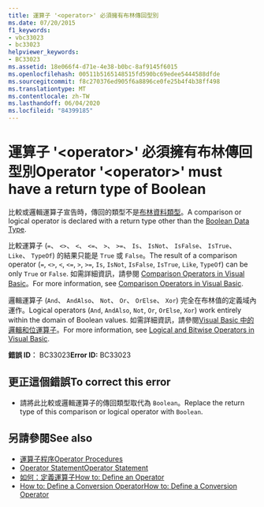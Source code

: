 ```yaml
---
title: 運算子 '<operator>' 必須擁有布林傳回型別
ms.date: 07/20/2015
f1_keywords:
- vbc33023
- bc33023
helpviewer_keywords:
- BC33023
ms.assetid: 18e066f4-d71e-4e38-b0bc-8af9145f6015
ms.openlocfilehash: 00511b5165148515fd590bc69edee5444588dfde
ms.sourcegitcommit: f8c270376ed905f6a8896ce0fe25b4f4b38ff498
ms.translationtype: MT
ms.contentlocale: zh-TW
ms.lasthandoff: 06/04/2020
ms.locfileid: "84399185"
---
```

# <a name="operator-operator-must-have-a-return-type-of-boolean"></a><span data-ttu-id="7587d-102">運算子 '\<operator>' 必須擁有布林傳回型別</span><span class="sxs-lookup"><span data-stu-id="7587d-102">Operator '\<operator>' must have a return type of Boolean</span></span>
<span data-ttu-id="7587d-103">比較或邏輯運算子宣告時，傳回的類型不是[布林資料類型](../language-reference/data-types/boolean-data-type.md)。</span><span class="sxs-lookup"><span data-stu-id="7587d-103">A comparison or logical operator is declared with a return type other than the [Boolean Data Type](../language-reference/data-types/boolean-data-type.md).</span></span>  
  
 <span data-ttu-id="7587d-104">比較運算子 (`=`、 `<>`、 `<`、 `<=`、 `>`、 `>=`、 `Is`、 `IsNot`、 `IsFalse`、 `IsTrue`、 `Like`、 `TypeOf`) 的結果只能是 `True` 或 `False`。</span><span class="sxs-lookup"><span data-stu-id="7587d-104">The result of a comparison operator (`=`, `<>`, `<`, `<=`, `>`, `>=`, `Is`, `IsNot`, `IsFalse`, `IsTrue`, `Like`, `TypeOf`) can be only `True` or `False`.</span></span> <span data-ttu-id="7587d-105">如需詳細資訊，請參閱 [Comparison Operators in Visual Basic](../programming-guide/language-features/operators-and-expressions/comparison-operators.md)。</span><span class="sxs-lookup"><span data-stu-id="7587d-105">For more information, see [Comparison Operators in Visual Basic](../programming-guide/language-features/operators-and-expressions/comparison-operators.md).</span></span>  
  
 <span data-ttu-id="7587d-106">邏輯運算子 (`And`、 `AndAlso`、 `Not`、 `Or`、 `OrElse`、 `Xor`) 完全在布林值的定義域內運作。</span><span class="sxs-lookup"><span data-stu-id="7587d-106">Logical operators (`And`, `AndAlso`, `Not`, `Or`, `OrElse`, `Xor`) work entirely within the domain of Boolean values.</span></span> <span data-ttu-id="7587d-107">如需詳細資訊，請參閱[Visual Basic 中的邏輯和位運算子](../programming-guide/language-features/operators-and-expressions/logical-and-bitwise-operators.md)。</span><span class="sxs-lookup"><span data-stu-id="7587d-107">For more information, see [Logical and Bitwise Operators in Visual Basic](../programming-guide/language-features/operators-and-expressions/logical-and-bitwise-operators.md).</span></span>  
  
 <span data-ttu-id="7587d-108">**錯誤 ID︰** BC33023</span><span class="sxs-lookup"><span data-stu-id="7587d-108">**Error ID:** BC33023</span></span>  
  
## <a name="to-correct-this-error"></a><span data-ttu-id="7587d-109">更正這個錯誤</span><span class="sxs-lookup"><span data-stu-id="7587d-109">To correct this error</span></span>  
  
- <span data-ttu-id="7587d-110">請將此比較或邏輯運算子的傳回類型取代為 `Boolean`。</span><span class="sxs-lookup"><span data-stu-id="7587d-110">Replace the return type of this comparison or logical operator with `Boolean`.</span></span>  
  
## <a name="see-also"></a><span data-ttu-id="7587d-111">另請參閱</span><span class="sxs-lookup"><span data-stu-id="7587d-111">See also</span></span>

- [<span data-ttu-id="7587d-112">運算子程序</span><span class="sxs-lookup"><span data-stu-id="7587d-112">Operator Procedures</span></span>](../programming-guide/language-features/procedures/operator-procedures.md)
- [<span data-ttu-id="7587d-113">Operator Statement</span><span class="sxs-lookup"><span data-stu-id="7587d-113">Operator Statement</span></span>](../language-reference/statements/operator-statement.md)
- [<span data-ttu-id="7587d-114">如何：定義運算子</span><span class="sxs-lookup"><span data-stu-id="7587d-114">How to: Define an Operator</span></span>](../programming-guide/language-features/procedures/how-to-define-an-operator.md)
- [<span data-ttu-id="7587d-115">How to: Define a Conversion Operator</span><span class="sxs-lookup"><span data-stu-id="7587d-115">How to: Define a Conversion Operator</span></span>](../programming-guide/language-features/procedures/how-to-define-a-conversion-operator.md)
